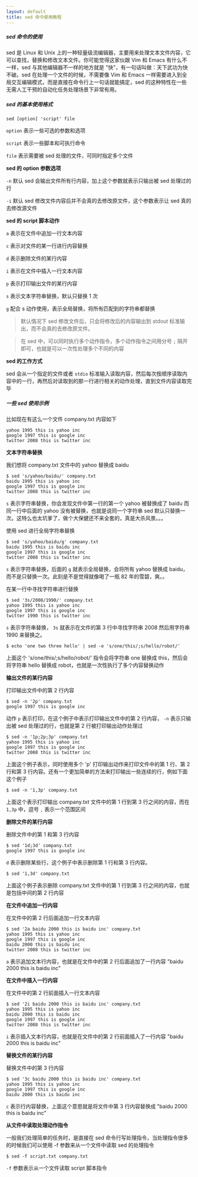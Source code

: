 ```yaml
---
layout: default
title: sed 命令使用教程
---
```


##### sed 命令的使用

sed 是 Linux 和 Unix 上的一种轻量级流编辑器，主要用来处理文本文件内容，它可以查找，替换和修改文本文件。你可能觉得这家伙跟 Vim 和 Emacs 有什么不一样，sed 与其他编辑器不一样的地方就是 "快"，有一句话叫做：天下武功为快不破。sed 在处理一个文件的时候，不需要像 Vim 和 Emacs 一样需要进入到全局交互编辑模式，而是直接在命令行上一句话就能搞定，sed 的这种特性在一些无需人工干预的自动化任务处理场景下非常有用。

##### sed 的基本使用格式

    sed [option] 'script' file

`option` 表示一些可选的参数和选项

`script` 表示一些脚本和可执行命令

`file`   表示需要被 sed 处理的文件，可同时指定多个文件
   
**sed 的 option 参数选项**
   
`-n` 默认 sed 会输出文件所有行内容，加上这个参数就表示只输出被 sed 处理过的行

`-i` 默认 sed 修改文件内容后并不会真的去修改原文件，这个参数表示让 sed 真的去修改源文件
   
**sed 的 script 脚本动作**

`a` 表示在文件中追加一行文本内容

`c` 表示对文件的某一行进行内容替换

`d` 表示删除文件的某行内容

`i` 表示在文件中插入一行文本内容

`p` 表示打印输出文件的某行内容

`s` 表示文本字符串替换，默认只替换 1 次

`g` 配合 s 动作使用，表示全局替换，将所有匹配到的字符串都替换

> 默认情况下 sed 修改文件后，只会将修改后的内容输出到 stdout 标准输出，而不会真的去修改原文件。

> 在 sed 中，可以同时执行多个动作指令，多个动作指令之间用分号 `;` 隔开即可，也就是可以一次性处理多个不同的内容

**sed 的工作方式**

sed 会从一个指定的文件或者 `stdio` 标准输入读取内容，然后每次按顺序读取内容中的一行，再然后对读取到的那一行进行相关的动作处理，直到文件内容读取完毕

##### 一些 sed 使用示例

比如现在有这么一个文件 company.txt 内容如下

    yahoo 1995 this is yahoo inc
    google 1997 this is google inc
    twitter 2008 this is twitter inc

**文本字符串替换**
   
我们想将 company.txt 文件中的 yahoo 替换成 baidu

    $ sed 's/yahoo/baidu/' company.txt
    baidu 1995 this is yahoo inc
    google 1997 this is google inc
    twitter 2008 this is twitter inc

`s` 表示字符串替换，你会发现文件中第一行的第一个 yahoo 被替换成了 baidu 而同一行中后面的 yahoo 没有被替换，也就是说同一个字符串 sed 默认只替换一次。这特么也太坑爹了，做个大保健还不来全套的，真是大杀风景。。。
   
使用 sed 进行全局字符串替换
   
    $ sed 's/yahoo/baidu/g' company.txt
    baidu 1995 this is baidu inc
    google 1997 this is google inc
    twitter 2008 this is twitter inc

`s` 表示字符串替换，后面的 `g` 就表示全局替换，会将所有 yahoo 替换成 baidu，而不是只替换一次。此刻是不是觉得就像喝了一瓶 82 年的雪碧，爽。。

在某一行中寻找字符串进行替换

    $ sed '3s/2008/1990/' company.txt
    yahoo 1995 this is yahoo inc
    google 1997 this is google inc
    twitter 1990 this is twitter inc

`s` 表示字符串替换， `3s` 就表示在文件的第 3 行中寻找字符串 2008 然后用字符串 1990 来替换之。

    $ echo 'one two three hello' | sed -e 's/one/this/;s/hello/robot/'

上面这个 's/one/this/;s/hello/robot/' 指令会将字符串 one 替换成 this，然后会将字符串 hello 替换成 robot，也就是一次性执行了多个内容替换动作

**输出文件的某行内容**
   
打印输出文件中的第 2 行内容

    $ sed -n '2p' company.txt
    google 1997 this is google inc

动作 `p` 表示打印，在这个例子中表示打印输出文件中的第 2 行内容， `-n` 表示只输出被 sed 处理过的行，也就是第 2 行被打印输出动作处理过

	$ sed -n '1p;2p;3p' company.txt
	yahoo 1995 this is yahoo inc
    google 1997 this is google inc
    twitter 2008 this is twitter inc

上面这个例子表示，同时使用多个 'p' 打印输出动作来打印文件中的第 1 行、第 2 行和第 3 行内容。还有一个更加简单的方法来打印输出一些连续的行，例如下面这个例子

	$ sed -n '1,3p' company.txt

上面这个表示打印输出 company.txt 文件中的第 1 行到第 3 行之间的内容，而在 `1,3p` 中，逗号 `,` 表示一个范围区间

**删除文件的某行内容**

删除文件中的第 1 和第 3 行内容

    $ sed '1d;3d' company.txt
    google 1997 this is google inc

`d` 表示删除某些行，这个例子中表示删除第 1 行和第 3 行内容。

    $ sed '1,3d' company.txt

上面这个例子表示删除 company.txt 文件中的第 1 行到第 3 行之间的内容，也就是包括中间的第 2 行内容

**在文件中追加一行内容**

在文件中的第 2 行后面追加一行文本内容

    $ sed '2a baidu 2000 this is baidu inc' company.txt
    yahoo 1995 this is yahoo inc
    google 1997 this is google inc
    baidu 2000 this is baidu inc
    twitter 2008 this is twitter inc

`a` 表示追加文本行内容，也就是在文件中的第 2 行后面追加了一行内容 "baidu 2000 this is baidu inc"
   
**在文件中插入一行内容**

在文件中的第 2 行前面插入一行文本内容

    $ sed '2i baidu 2000 this is baidu inc' company.txt
    yahoo 1995 this is yahoo inc
    baidu 2000 this is baidu inc
    google 1997 this is google inc
    twitter 2008 this is twitter inc
   
`i` 表示插入文本行内容，也就是在文件中的第 2 行前面插入了一行内容 "baidu 2000 this is baidu inc"
   
**替换文件的某行内容**

替换文件中的第 3 行内容

    $ sed '3c baidu 2000 this is baidu inc' company.txt
    yahoo 1995 this is yahoo inc
    google 1997 this is google inc
    baidu 2000 this is baidu inc

`c` 表示行内容替换，上面这个意思就是将文件中第 3 行内容替换成 "baidu 2000 this is baidu inc"
   
**从文件中读取处理动作指令**

一般我们处理简单的任务时，是直接在 sed 命令行写处理指令，当处理指令很多的时候我们可以使用 -f 参数来从一个文件中读取 sed 的处理指令

    $ sed -f script.txt company.txt

`-f` 参数表示从一个文件读取 script 脚本指令

